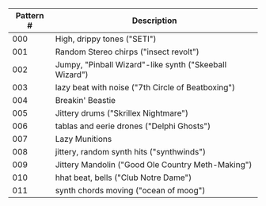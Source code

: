 Pattern # | Description
---|---
000 | High, drippy tones ("SETI")
001 | Random Stereo chirps ("insect revolt")
002 | Jumpy, "Pinball Wizard"-like synth ("Skeeball Wizard")
003 | lazy beat with noise ("7th Circle of Beatboxing")
004 | Breakin' Beastie
005 | Jittery drums ("Skrillex Nightmare")
006 | tablas and eerie drones ("Delphi Ghosts")
007 | Lazy Munitions
008 | jittery, random synth hits ("synthwinds")
009 | Jittery Mandolin ("Good Ole Country Meth-Making")
010 | hhat beat, bells ("Club Notre Dame")
011 | synth chords moving ("ocean of moog")
